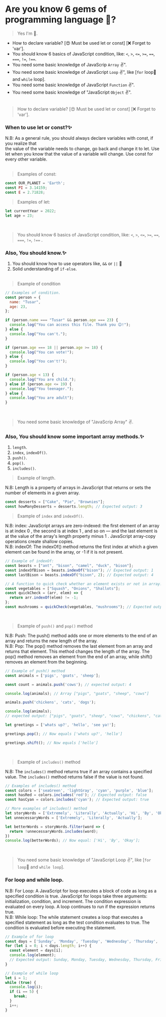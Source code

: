 # Are you know 6 gems of programming language 🤔?

> Yes I'm 🤩.

- How to declare variable? [😍 Must be used let or const] [❌ Forget to 'var'].
- You should know 6 basics of JavaScript condition, like: `<`, `>`, `<=`, `>=`, `==`, `===`, `!=`, `!==`.
- You need some basic knowledge of JavaScrip `Array` ✌".
- You need some basic knowledge of JavaScript `Loop` ✌", like [`for` loop🔸 and `while` loop].
- You need some basic knowledge of JavaScript `Function` ✌".
- You need some basic knowledge of "JavaScript `Object` ✌". <br /> <br /> 

> How to declare variable? [😍 Must be used let or const] [❌ Forget to 'var'].

### When to use let or const?✨

N.B: As a general rule, you should always declare variables with const, if you realize that  
the value of the variable needs to change, go back and change it to let. Use let when you know that the value of a variable will change. Use const for every other variable. <br /><br />

> Examples of const:

```javascript
const OUR_PLANET = 'Earth';
const PI = 3.14159;
const E = 2.71828;
```

> Examples of let:

```javascript
let currentYear = 2022;
let age = 23;
```
<br />

> You should know 6 basics of JavaScript condition, like: `<`, `>`, `<=`, `>=`, `==`, `===`, `!=`, `!==` .

### Also, You should know.✨
1. You should know how to use operators like, `&&` or `||` 🤔
2. Solid understanding of `if-else`. 
<br /><br />

> Example of condition

```javascript
// Examples of condition.
const person = {
  name: "Tusar",
  age: 23,
};

if (person.name === "Tusar" && person.age === 23) {
  console.log("You can access this file. Thank you 😊!");
} else {
  console.log("You can't.");
}

if (person.age === 18 || person.age >= 18) {
  console.log("You can vote!");
} else {
  console.log("You can't!");
}

if (person.age < 13) {
  console.log("You are child.");
} else if (person.age <= 19) {
  console.log("You teenager.");
} else {
  console.log("You are adult");
}
```
<br />

> You need some basic knowledge of "JavaScrip Array" ✌.

### Also, You should know some important array methods.✨

1. `length`.
2. `index`, `indexOf()`.
3. `push()`.
4. `pop()`.
5. `includes()`.  

> Example of length.

N.B: Length is a property of arrays in JavaScript that returns or sets the number of elements in a given array.

```javascript
const desserts = ["Cake", "Pie", "Brownies"];
const howManyDesserts = desserts.length; // Expected output: 3
```

> Example of `index` and `indexOf()`.

N.B: index: JavaScript arrays are zero-indexed: the first element of an array is at index 0 , the second is at index 1 , and so on — and the last element is at the value of the array's length property minus 1 . JavaScript array-copy operations create shallow copies. <br />
N.B: indexOf: The indexOf() method returns the first index at which a given element can be found in the array, or -1 if it is not present.

```javascript
// Example of indexOf:
const beasts = ["ant", "bison", "camel", "duck", "bison"];
const indexOfBison = beasts.indexOf("bison"); // Expected output: 1
const lastBison = beasts.indexOf("bison", 2); // Expected output: 4

// A function to quick check whether an element exists or not in array.
const vegetables = ["Squash", "Onions", "Shallots"];
const quickCheck = (arr, elem) => {
  return arr.indexOf(elem) != -1;
};
const mushrooms = quickCheck(vegetables, "mushrooms"); // Expected output: false;
```
<br />

> Example of `push()` and `pop()` method

N.B: Push: The push() method adds one or more elements to the end of an array and returns the new length of the array. <br />
N.B: Pop: The pop() method removes the last element from an array and returns that element. This method changes the length of the array. The pop() method removes an element from the end of an array, while shift() removes an element from the beginning.

```javascript
// Example of push() method
const animals = ['pigs', 'goats', 'sheep']; 

const count = animals.push('cows'); // expected output: 4

console.log(animals); // Array ["pigs", "goats", "sheep", "cows"]

animals.push('chickens', 'cats', 'dogs');

console.log(animals);
// expected output: ["pigs", "goats", "sheep", "cows", "chickens", "cats", "dogs"]

let greetings = ['whats up?', 'hello', 'see ya!'];

greetings.pop(); // Now equals ['whats up?', 'hello']

greetings.shift(); // Now equals ['hello']
```
<br />

> Example of `includes()` method

N.B: The `includes()` method returns true if an array contains a specified value. The `includes()` method returns false if the value is not found.

```javascript
// Examples of includes() method
const colors = ['seaGreen', 'lightGray', 'cyan', 'purple', 'blue'];
const hasRed = colors.includes('red'); // Expected output: false
const hasCyan = colors.includes('cyan'); // Expected output: true

// More examples of includes() method
let storyWords = ['Extremely', 'Literally', 'Actually', 'Hi', 'By', 'Okay'];
let unnecessaryWords = ['Extremely', 'Literally', 'Actually'];

let betterWords = storyWords.filter(word => {
  return !unnecessaryWords.includes(word);
}) 
console.log(betterWords); // Now equal: ['Hi', 'By', 'Okay'];

```
<br />

> You need some basic knowledge of "JavaScript Loop ✌", like [`for loop`🔸 and `while loop`].

### For loop and while loop.
N.B: For Loop: A JavaScript for loop executes a block of code as long as a specified condition is true. JavaScript for loops take three arguments: initialization, condition, and increment. The condition expression is evaluated on every loop. A loop continues to run if the expression returns true. <br />
N.B: While loop: The while statement creates a loop that executes a specified statement as long as the test condition evaluates to true. The condition is evaluated before executing the statement.

```javascript
// Example of for loop
const days = ['Sunday', 'Monday', 'Tuesday', 'Wednesday', 'Thursday', 'Friday', 'Saturday'];
for (let i = 0; i < days.length; i++) {
  const element = days[i];
  console.log(element);
  // Expected output: Sunday, Monday, Tuesday, Wednesday, Thursday, Friday, Saturday
}

// Example of while loop
let i = 1;
while (true) {
  console.log(i);  
  if (i == 5) {
    break;
  }
  i++; 
}
```